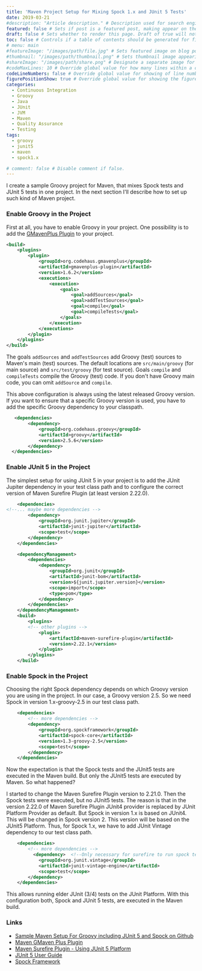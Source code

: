 ```yaml
---
title: 'Maven Project Setup for Mixing Spock 1.x and JUnit 5 Tests'
date: 2019-03-21
#description: "Article description." # Description used for search engine.
featured: false # Sets if post is a featured post, making appear on the home page side bar.
draft: false # Sets whether to render this page. Draft of true will not be rendered.
toc: false # Controls if a table of contents should be generated for first-level links automatically.
# menu: main
#featureImage: "/images/path/file.jpg" # Sets featured image on blog post.
#thumbnail: "/images/path/thumbnail.png" # Sets thumbnail image appearing inside card on homepage.
#shareImage: "/images/path/share.png" # Designate a separate image for social media sharing.
#codeMaxLines: 10 # Override global value for how many lines within a code block before auto-collapsing.
codeLineNumbers: false # Override global value for showing of line numbers within code block.
figurePositionShow: true # Override global value for showing the figure label.
categories:
  - Continuous Integration
  - Groovy
  - Java
  - JUnit
  - JVM
  - Maven
  - Quality Assurance
  - Testing
tags:
  - groovy
  - junit5
  - maven
  - spock1.x

# comment: false # Disable comment if false.
---
```

I create a sample Groovy project for Maven, that mixes Spock tests and JUnit 5 tests in one project. In the next section I'll describe how to set up such kind of Maven project.

### Enable Groovy in the Project

First at all, you have to enable Groovy in your project. One possibility is to add the [GMavenPlus Plugin](https://groovy.github.io/GMavenPlus/) to your project.

```xml
<build>
    <plugins>
        <plugin>
            <groupId>org.codehaus.gmavenplus</groupId>
            <artifactId>gmavenplus-plugin</artifactId>
            <version>1.6.2</version>
            <executions>
                <execution>
                    <goals>
                        <goal>addSources</goal>
                        <goal>addTestSources</goal>
                        <goal>compile</goal>
                        <goal>compileTests</goal>
                    </goals>
                </execution>
            </executions>
        </plugin>
    </plugins>
</build>
```

The goals `addSources` and `addTestSources` add Groovy (test) sources to Maven's main (test) sources. The default locations are `src/main/groovy` (for main source) and `src/test/groovy` (for test source). Goals `compile` and `compileTests` compile the Groovy (test) code. If you don't have Groovy main code, you can omit `addSource` and `compile`.

This above configuration is always using the latest released Groovy version. If you want to ensure that a specific Groovy version is used, you have to add the specific Groovy dependency to your classpath.

```xml
   <dependencies>
        <dependency>
            <groupId>org.codehaus.groovy</groupId>
            <artifactId>groovy</artifactId>
            <version>2.5.6</version>
        </dependency>
  </dependencies>
```

### Enable JUnit 5 in the Project

The simplest setup for using JUnit 5 in your project is to add the JUnit Jupiter dependency in your test class path and to configure the correct version of Maven Surefire Plugin (at least version 2.22.0).

```xml
    <dependencies>
<!--... maybe more dependencies -->
        <dependency>
            <groupId>org.junit.jupiter</groupId>
            <artifactId>junit-jupiter</artifactId>
            <scope>test</scope>
        </dependency>
    </dependencies>

    <dependencyManagement>
        <dependencies>
            <dependency>
                <groupId>org.junit</groupId>
                <artifactId>junit-bom</artifactId>
                <version>${junit.jupiter.version}</version>
                <scope>import</scope>
                <type>pom</type>
            </dependency>
        </dependencies>
    </dependencyManagement>
    <build>
        <plugins>
        <!-- other plugins -->
            <plugin>
                <artifactId>maven-surefire-plugin</artifactId>
                <version>2.22.1</version>
            </plugin>
        </plugins>
    </build>
```

### Enable Spock in the Project

Choosing the right Spock dependency depends on which Groovy version you are using in the project. In our case, a Groovy version 2.5. So we need Spock in version 1.x-groovy-2.5 in our test class path.

```xml
    <dependencies>
        <!-- more dependencies -->
        <dependency>
            <groupId>org.spockframework</groupId>
            <artifactId>spock-core</artifactId>
            <version>1.3-groovy-2.5</version>
            <scope>test</scope>
        </dependency>
    </dependencies>
```

Now the expectation is that the Spock tests and the JUnit5 tests are executed in the Maven build. But only the JUnit5 tests are executed by Maven. So what happened?

I started to change the Maven Surefire Plugin version to 2.21.0. Then the Spock tests were executed, but no JUnit5 tests. The reason is that in the version 2.22.0 of Maven Surefire Plugin JUnit4 provider is replaced by JUnit Platform Provider as default. But Spock in version 1.x is based on JUnit4. This will be changed in Spock version 2. This version will be based on the JUnit5 Platform. Thus, for Spock 1.x, we have to add JUnit Vintage dependency to our test class path.

```xml
    <dependencies>
        <!-- more dependencies -->
          <dependency>  <!--Only necessary for surefire to run spock tests during the maven build -->
            <groupId>org.junit.vintage</groupId>
            <artifactId>junit-vintage-engine</artifactId>
            <scope>test</scope>
        </dependency>
    </dependencies>
```

This allows running elder JUnit (3/4) tests on the JUnit Platform. With this configuration both, Spock and JUnit 5 tests, are executed in the Maven build.

### Links

*   [Sample Maven Setup For Groovy including JUnit 5 and Spock on Github](https://github.com/sparsick/junit5-example/tree/master/junit5-spock1x)
*   [Maven GMaven Plus Plugin](https://groovy.github.io/GMavenPlus/)
*   [Maven Surefire Plugin - Using JUnit 5 Platform](https://maven.apache.org/surefire/maven-surefire-plugin/examples/junit-platform.html)
*   [JUnit 5 User Guide](https://junit.org/junit5/docs/current/user-guide/)
*   [Spock Framework](https://github.com/spockframework/spock)
